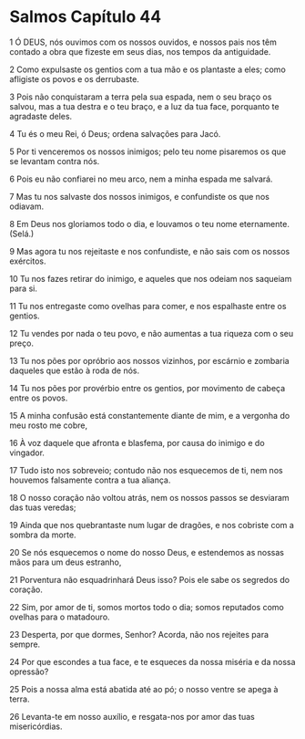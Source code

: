 # Salmos Capítulo 44

1	Ó DEUS, nós ouvimos com os nossos ouvidos, e nossos pais nos têm contado a obra que fizeste em seus dias, nos tempos da antiguidade.

2	Como expulsaste os gentios com a tua mão e os plantaste a eles; como afligiste os povos e os derrubaste.

3	Pois não conquistaram a terra pela sua espada, nem o seu braço os salvou, mas a tua destra e o teu braço, e a luz da tua face, porquanto te agradaste deles.

4	Tu és o meu Rei, ó Deus; ordena salvações para Jacó.

5	Por ti venceremos os nossos inimigos; pelo teu nome pisaremos os que se levantam contra nós.

6	Pois eu não confiarei no meu arco, nem a minha espada me salvará.

7	Mas tu nos salvaste dos nossos inimigos, e confundiste os que nos odiavam.

8	Em Deus nos gloriamos todo o dia, e louvamos o teu nome eternamente. (Selá.)

9	Mas agora tu nos rejeitaste e nos confundiste, e não sais com os nossos exércitos.

10	Tu nos fazes retirar do inimigo, e aqueles que nos odeiam nos saqueiam para si.

11	Tu nos entregaste como ovelhas para comer, e nos espalhaste entre os gentios.

12	Tu vendes por nada o teu povo, e não aumentas a tua riqueza com o seu preço.

13	Tu nos pões por opróbrio aos nossos vizinhos, por escárnio e zombaria daqueles que estão à roda de nós.

14	Tu nos pões por provérbio entre os gentios, por movimento de cabeça entre os povos.

15	A minha confusão está constantemente diante de mim, e a vergonha do meu rosto me cobre,

16	À voz daquele que afronta e blasfema, por causa do inimigo e do vingador.

17	Tudo isto nos sobreveio; contudo não nos esquecemos de ti, nem nos houvemos falsamente contra a tua aliança.

18	O nosso coração não voltou atrás, nem os nossos passos se desviaram das tuas veredas;

19	Ainda que nos quebrantaste num lugar de dragões, e nos cobriste com a sombra da morte.

20	Se nós esquecemos o nome do nosso Deus, e estendemos as nossas mãos para um deus estranho,

21	Porventura não esquadrinhará Deus isso? Pois ele sabe os segredos do coração.

22	Sim, por amor de ti, somos mortos todo o dia; somos reputados como ovelhas para o matadouro.

23	Desperta, por que dormes, Senhor? Acorda, não nos rejeites para sempre.

24	Por que escondes a tua face, e te esqueces da nossa miséria e da nossa opressão?

25	Pois a nossa alma está abatida até ao pó; o nosso ventre se apega à terra.

26	Levanta-te em nosso auxílio, e resgata-nos por amor das tuas misericórdias.

